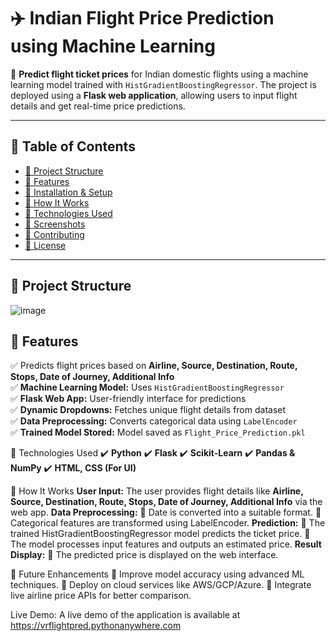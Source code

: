 
# ✈️ Indian Flight Price Prediction using Machine Learning  

🚀 **Predict flight ticket prices** for Indian domestic flights using a machine learning model trained with `HistGradientBoostingRegressor`. The project is deployed using a **Flask web application**, allowing users to input flight details and get real-time price predictions.

---

## 📌 Table of Contents  
- [📂 Project Structure](#-project-structure)  
- [🚀 Features](#-features)  
- [🔧 Installation & Setup](#-installation--setup)  
- [🎯 How It Works](#-how-it-works)  
- [📜 Technologies Used](#-technologies-used)  
- [📌 Screenshots](#-screenshots)  
- [🤝 Contributing](#-contributing)  
- [📜 License](#-license)  

---

## 📂 Project Structure  

![image](https://github.com/user-attachments/assets/70cf29b8-bf77-4b72-a48f-39f4a9cde9ec)



## 🚀 Features  

✅ Predicts flight prices based on **Airline, Source, Destination, Route, Stops, Date of Journey, Additional Info**  
✅ **Machine Learning Model:** Uses `HistGradientBoostingRegressor`  
✅ **Flask Web App:** User-friendly interface for predictions  
✅ **Dynamic Dropdowns:** Fetches unique flight details from dataset  
✅ **Data Preprocessing:** Converts categorical data using `LabelEncoder`  
✅ **Trained Model Stored:** Model saved as `Flight_Price_Prediction.pkl`  



📜 Technologies Used
✔️ **Python**
✔️ **Flask**
✔️ **Scikit-Learn**
✔️ **Pandas & NumPy**
✔️ **HTML, CSS (For UI)**


🎯 How It Works
**User Input:** The user provides flight details like **Airline, Source, Destination, Route, Stops, Date of Journey, Additional Info** via the web app.
**Data Preprocessing:**
🔹 Date is converted into a suitable format.
🔹 Categorical features are transformed using LabelEncoder.
**Prediction:**
🔹 The trained HistGradientBoostingRegressor model predicts the ticket price.
🔹 The model processes input features and outputs an estimated price.
**Result Display:**
🔹 The predicted price is displayed on the web interface.




🚀 Future Enhancements
🔹 Improve model accuracy using advanced ML techniques.
🔹 Deploy on cloud services like AWS/GCP/Azure.
🔹 Integrate live airline price APIs for better comparison.


Live Demo:
A live demo of the application is available at https://vrflightpred.pythonanywhere.com

